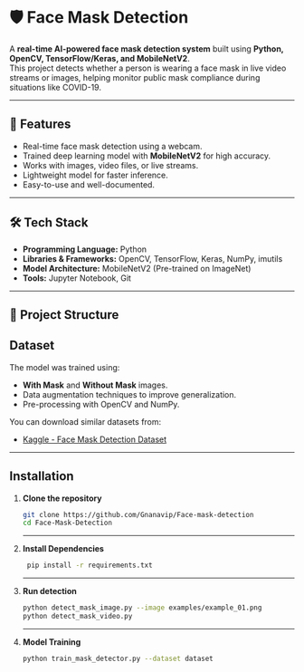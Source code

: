 # 🛡️ Face Mask Detection

A **real-time AI-powered face mask detection system** built using **Python, OpenCV, TensorFlow/Keras, and MobileNetV2**.  
This project detects whether a person is wearing a face mask in live video streams or images, helping monitor public mask compliance during situations like COVID-19.

---

## 📌 Features
- Real-time face mask detection using a webcam.
- Trained deep learning model with **MobileNetV2** for high accuracy.
- Works with images, video files, or live streams.
- Lightweight model for faster inference.
- Easy-to-use and well-documented.

---

## 🛠️ Tech Stack
- **Programming Language:** Python
- **Libraries & Frameworks:** OpenCV, TensorFlow, Keras, NumPy, imutils
- **Model Architecture:** MobileNetV2 (Pre-trained on ImageNet)
- **Tools:** Jupyter Notebook, Git

---

## 📂 Project Structure
##  Dataset
The model was trained using:
- **With Mask** and **Without Mask** images.
- Data augmentation techniques to improve generalization.
- Pre-processing with OpenCV and NumPy.

You can download similar datasets from:
- [Kaggle - Face Mask Detection Dataset](https://www.kaggle.com/datasets/omkargurav/face-mask-dataset)

---

##  Installation
1. **Clone the repository**
   ```bash
   git clone https://github.com/Gnanavip/Face-mask-detection
   cd Face-Mask-Detection
   ```
   ---
2. **Install Dependencies**
   ```bash
    pip install -r requirements.txt
   ```

   ---

 3. **Run detection**
    ```bash
    python detect_mask_image.py --image examples/example_01.png
    python detect_mask_video.py
    ```
    ---

4. **Model Training**
   ```bash
   python train_mask_detector.py --dataset dataset
   ```


